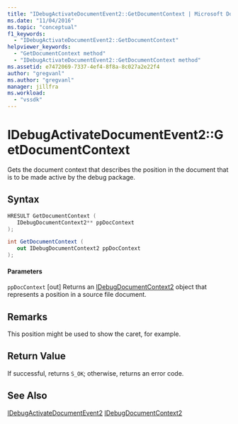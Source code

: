 ```yaml
---
title: "IDebugActivateDocumentEvent2::GetDocumentContext | Microsoft Docs"
ms.date: "11/04/2016"
ms.topic: "conceptual"
f1_keywords:
  - "IDebugActivateDocumentEvent2::GetDocumentContext"
helpviewer_keywords:
  - "GetDocumentContext method"
  - "IDebugActivateDocumentEvent2::GetDocumentContext method"
ms.assetid: e7472069-7337-4ef4-8f8a-8c027a2e22f4
author: "gregvanl"
ms.author: "gregvanl"
manager: jillfra
ms.workload:
  - "vssdk"
---
```

# IDebugActivateDocumentEvent2::GetDocumentContext
Gets the document context that describes the position in the document that is to be made active by the debug package.

## Syntax

```cpp
HRESULT GetDocumentContext ( 
   IDebugDocumentContext2** ppDocContext
);
```

```csharp
int GetDocumentContext ( 
   out IDebugDocumentContext2 ppDocContext
);
```

#### Parameters
 `ppDocContext`
 [out] Returns an [IDebugDocumentContext2](../../../extensibility/debugger/reference/idebugdocumentcontext2.md) object that represents a position in a source file document.

## Remarks
 This position might be used to show the caret, for example.

## Return Value
 If successful, returns `S_OK`; otherwise, returns an error code.

## See Also
 [IDebugActivateDocumentEvent2](../../../extensibility/debugger/reference/idebugactivatedocumentevent2.md)
 [IDebugDocumentContext2](../../../extensibility/debugger/reference/idebugdocumentcontext2.md)
